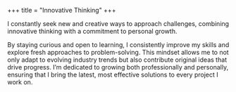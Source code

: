 +++
title = "Innovative Thinking"
+++

I constantly seek new and creative ways to approach challenges, combining innovative thinking with a commitment to personal growth.

<!--more-->

By staying curious and open to learning, I consistently improve my skills and explore fresh approaches to problem-solving. This mindset allows me to not only adapt to evolving industry trends but also contribute original ideas that drive progress. I’m dedicated to growing both professionally and personally, ensuring that I bring the latest, most effective solutions to every project I work on.
